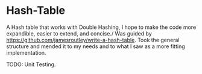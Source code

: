 # Hash-Table
A Hash table that works with Double Hashing, I hope to make the code more expandible, easier to extend, and concise./
Was guided by https://github.com/jamesroutley/write-a-hash-table. Took the general structure and mended it to my needs and to what I saw as a more fitting implementation.

TODO: Unit Testing.
